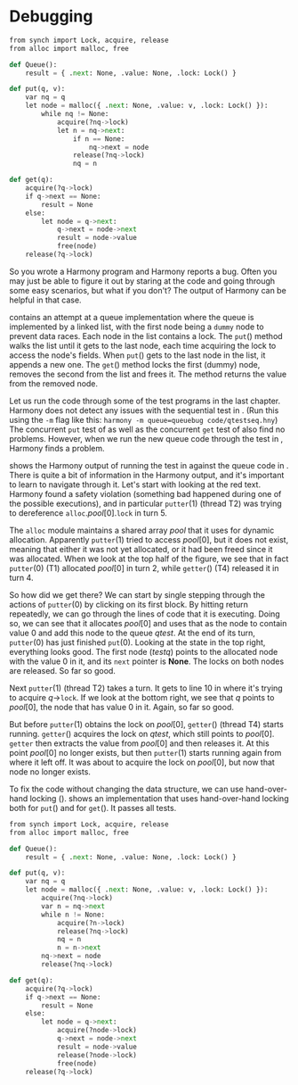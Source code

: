 
# Debugging 


```python
from synch import Lock, acquire, release
from alloc import malloc, free

def Queue():
    result = { .next: None, .value: None, .lock: Lock() }

def put(q, v):
    var nq = q
    let node = malloc({ .next: None, .value: v, .lock: Lock() }):
        while nq != None:
            acquire(?nq->lock)
            let n = nq->next:
                if n == None:
                    nq->next = node
                release(?nq->lock)
                nq = n

def get(q):
    acquire(?q->lock)
    if q->next == None:
        result = None
    else:
        let node = q->next:
            q->next = node->next
            result = node->value
            free(node)
    release(?q->lock)
```




So you wrote a Harmony program and Harmony reports a bug. Often you may
just be able to figure it out by staring at the code and going through
some easy scenarios, but what if you don't? The output of Harmony can be
helpful in that case.

contains an attempt at a queue implementation where the queue is
implemented by a linked list, with the first node being a `dummy` node
to prevent data races. Each node in the list contains a lock. The
`put`() method walks the list until it gets to the last node, each time
acquiring the lock to access the node's fields. When `put`() gets to the
last node in the list, it appends a new one. The `get`() method locks
the first (dummy) node, removes the second from the list and frees it.
The method returns the value from the removed node.

Let us run the code through some of the test programs in the last
chapter. Harmony does not detect any issues with the sequential test in
. (Run this using the `-m` flag like this:
`harmony -m queue=queuebug code/qtestseq.hny`) The concurrent `put` test
of as well as the concurrent `get` test of also find no problems.
However, when we run the new queue code through the test in , Harmony
finds a problem.

shows the Harmony output of running the test in against the queue code
in . There is quite a bit of information in the Harmony output, and it's
important to learn to navigate through it. Let's start with looking at
the red text. Harmony found a safety violation (something bad happened
during one of the possible executions), and in particular `putter`(1)
(thread T2) was trying to dereference `alloc`.*pool*\[0\].`lock` in turn
5.

The `alloc` module maintains a shared array *pool* that it uses for
dynamic allocation. Apparently `putter`(1) tried to access *pool*\[0\],
but it does not exist, meaning that either it was not yet allocated, or
it had been freed since it was allocated. When we look at the top half
of the figure, we see that in fact `putter`(0) (T1) allocated
*pool*\[0\] in turn 2, while `getter`() (T4) released it in turn 4.

So how did we get there? We can start by single stepping through the
actions of `putter`(0) by clicking on its first block. By hitting return
repeatedly, we can go through the lines of code that it is executing.
Doing so, we can see that it allocates *pool*\[0\] and uses that as the
node to contain value 0 and add this node to the queue *qtest*. At the
end of its turn, `putter`(0) has just finished `put`(0). Looking at the
state in the top right, everything looks good. The first node (*testq*)
points to the allocated node with the value 0 in it, and its `next`
pointer is **None**. The locks on both nodes are released. So far so
good.

Next `putter`(1) (thread T2) takes a turn. It gets to line 10 in where
it's trying to acquire $q$->`lock`. If we look at the bottom
right, we see that $q$ points to *pool*\[0\], the node that has value 0
in it. Again, so far so good.

But before `putter`(1) obtains the lock on *pool*\[0\], `getter`()
(thread T4) starts running. `getter`() acquires the lock on *qtest*,
which still points to *pool*\[0\]. `getter` then extracts the value from
*pool*\[0\] and then releases it. At this point *pool*\[0\] no longer
exists, but then `putter`(1) starts running again from where it left
off. It was about to acquire the lock on *pool*\[0\], but now that node
no longer exists.

To fix the code without changing the data structure, we can use
hand-over-hand locking (). shows an implementation that uses
hand-over-hand locking both for `put`() and for `get`(). It passes all
tests.


```python
from synch import Lock, acquire, release
from alloc import malloc, free

def Queue():
    result = { .next: None, .value: None, .lock: Lock() }

def put(q, v):
    var nq = q
    let node = malloc({ .next: None, .value: v, .lock: Lock() }):
        acquire(?nq->lock)
        var n = nq->next
        while n != None:
            acquire(?n->lock)
            release(?nq->lock)
            nq = n
            n = n->next
        nq->next = node
        release(?nq->lock)

def get(q):
    acquire(?q->lock)
    if q->next == None:
        result = None
    else:
        let node = q->next:
            acquire(?node->lock)
            q->next = node->next
            result = node->value
            release(?node->lock)
            free(node)
    release(?q->lock)
```
